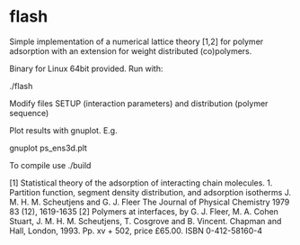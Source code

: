 # flash
Simple implementation of a numerical lattice theory [1,2] for polymer adsorption with an extension for weight distributed (co)polymers.

Binary for Linux 64bit provided. Run with:

./flash

Modify files SETUP (interaction parameters) and distribution (polymer sequence)

Plot results with gnuplot. E.g. 

gnuplot ps_ens3d.plt

To compile use ./build

[1] Statistical theory of the adsorption of interacting chain molecules. 1. Partition function, segment density distribution, and adsorption isotherms
J. M. H. M. Scheutjens and G. J. Fleer
The Journal of Physical Chemistry 1979 83 (12), 1619-1635
[2] Polymers at interfaces, by G. J. Fleer, M. A. Cohen Stuart, J. M. H. M. Scheutjens, T. Cosgrove and B. Vincent. Chapman and Hall, London, 1993. Pp. xv + 502, price £65.00. ISBN 0-412-58160-4

